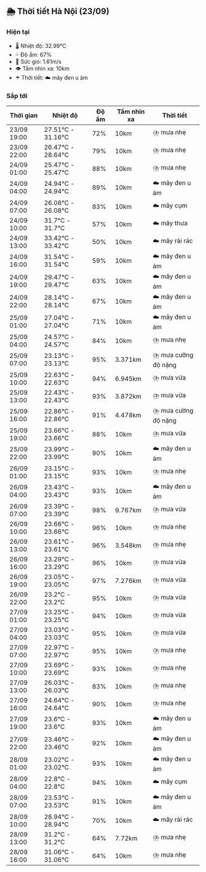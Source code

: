 ## 🌦️ Thời tiết Hà Nội (23/09)

### Hiện tại

- 🌡️ Nhiệt độ: 32.99℃
- 💦 Độ ẩm: 67%
- 💨 Sức gió: 1.61m/s
- 👁️ Tầm nhìn xa: 10km
- ☂️ Thời tiết: ☁️ mây đen u ám

### Sắp tới

| Thời gian | Nhiệt độ | Độ ẩm | Tầm nhìn xa | Thời tiết |
| --- | --- | --- | --- | --- |
| 23/09 19:00 | 27.51℃ - 31.16℃ | 72% | 10km | ⛈️ mưa nhẹ |
| 23/09 22:00 | 26.47℃ - 28.64℃ | 79% | 10km | ⛈️ mưa nhẹ |
| 24/09 01:00 | 25.47℃ - 25.47℃ | 88% | 10km | ⛈️ mưa nhẹ |
| 24/09 04:00 | 24.94℃ - 24.94℃ | 89% | 10km | ☁️ mây đen u ám |
| 24/09 07:00 | 26.08℃ - 26.08℃ | 83% | 10km | ☁️ mây cụm |
| 24/09 10:00 | 31.7℃ - 31.7℃ | 57% | 10km | ☁️ mây thưa |
| 24/09 13:00 | 33.42℃ - 33.42℃ | 50% | 10km | ☁️ mây rải rác |
| 24/09 16:00 | 31.54℃ - 31.54℃ | 59% | 10km | ☁️ mây đen u ám |
| 24/09 19:00 | 29.47℃ - 29.47℃ | 63% | 10km | ☁️ mây đen u ám |
| 24/09 22:00 | 28.14℃ - 28.14℃ | 67% | 10km | ☁️ mây đen u ám |
| 25/09 01:00 | 27.04℃ - 27.04℃ | 71% | 10km | ☁️ mây đen u ám |
| 25/09 04:00 | 24.57℃ - 24.57℃ | 84% | 10km | ⛈️ mưa nhẹ |
| 25/09 07:00 | 23.13℃ - 23.13℃ | 95% | 3.371km | ⛈️ mưa cường độ nặng |
| 25/09 10:00 | 22.63℃ - 22.63℃ | 94% | 6.945km | ⛈️ mưa vừa |
| 25/09 13:00 | 22.43℃ - 22.43℃ | 93% | 3.872km | ⛈️ mưa vừa |
| 25/09 16:00 | 22.86℃ - 22.86℃ | 91% | 4.478km | ⛈️ mưa cường độ nặng |
| 25/09 19:00 | 23.66℃ - 23.66℃ | 88% | 10km | ⛈️ mưa vừa |
| 25/09 22:00 | 23.99℃ - 23.99℃ | 90% | 10km | ☁️ mây đen u ám |
| 26/09 01:00 | 23.15℃ - 23.15℃ | 93% | 10km | ⛈️ mưa nhẹ |
| 26/09 04:00 | 23.43℃ - 23.43℃ | 93% | 10km | ☁️ mây đen u ám |
| 26/09 07:00 | 23.39℃ - 23.39℃ | 98% | 9.767km | ⛈️ mưa vừa |
| 26/09 10:00 | 23.66℃ - 23.66℃ | 96% | 10km | ⛈️ mưa nhẹ |
| 26/09 13:00 | 23.61℃ - 23.61℃ | 96% | 3.548km | ⛈️ mưa nhẹ |
| 26/09 16:00 | 23.29℃ - 23.29℃ | 96% | 10km | ⛈️ mưa vừa |
| 26/09 19:00 | 23.05℃ - 23.05℃ | 97% | 7.276km | ⛈️ mưa vừa |
| 26/09 22:00 | 23.2℃ - 23.2℃ | 95% | 10km | ⛈️ mưa vừa |
| 27/09 01:00 | 23.25℃ - 23.25℃ | 94% | 10km | ⛈️ mưa vừa |
| 27/09 04:00 | 23.03℃ - 23.03℃ | 95% | 10km | ⛈️ mưa vừa |
| 27/09 07:00 | 22.97℃ - 22.97℃ | 95% | 10km | ⛈️ mưa nhẹ |
| 27/09 10:00 | 23.69℃ - 23.69℃ | 93% | 10km | ⛈️ mưa nhẹ |
| 27/09 13:00 | 26.03℃ - 26.03℃ | 83% | 10km | ⛈️ mưa nhẹ |
| 27/09 16:00 | 24.64℃ - 24.64℃ | 90% | 10km | ⛈️ mưa nhẹ |
| 27/09 19:00 | 23.6℃ - 23.6℃ | 93% | 10km | ☁️ mây đen u ám |
| 27/09 22:00 | 23.46℃ - 23.46℃ | 92% | 10km | ☁️ mây đen u ám |
| 28/09 01:00 | 23.02℃ - 23.02℃ | 93% | 10km | ☁️ mây đen u ám |
| 28/09 04:00 | 22.8℃ - 22.8℃ | 94% | 10km | ☁️ mây cụm |
| 28/09 07:00 | 23.53℃ - 23.53℃ | 91% | 10km | ☁️ mây đen u ám |
| 28/09 10:00 | 28.94℃ - 28.94℃ | 70% | 10km | ☁️ mây rải rác |
| 28/09 13:00 | 31.2℃ - 31.2℃ | 64% | 7.72km | ⛈️ mưa nhẹ |
| 28/09 16:00 | 31.06℃ - 31.06℃ | 64% | 10km | ⛈️ mưa nhẹ |
